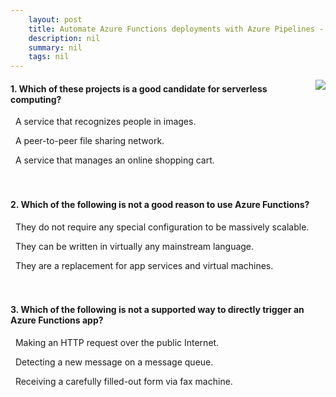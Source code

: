 ```yaml
---
    layout: post
    title: Automate Azure Functions deployments with Azure Pipelines - What is Azure Functions?
    description: nil
    summary: nil
    tags: nil
---
```



 <a target="_blank" href="https://docs.microsoft.com/en-us/learn/modules/deploy-azure-functions/2-what-is-azure-functions/"><i class="fas fa-external-link-alt"></i> </a>
 <img align="right" src="https://docs.microsoft.com/en-us/learn/achievements/azure-devops/deploy-azure-functions.svg">
####  1. Which of these projects is a good candidate for serverless computing?


<i class='fas fa-check-square' style='color: Dodgerblue;'></i> &nbsp;&nbsp;A service that recognizes people in images.

<i class='far fa-square'></i> &nbsp;&nbsp;A peer-to-peer file sharing network.

<i class='far fa-square'></i> &nbsp;&nbsp;A service that manages an online shopping cart.
<br />
<br />
<br />

####  2. Which of the following is not a good reason to use Azure Functions?


<i class='far fa-square'></i> &nbsp;&nbsp;They do not require any special configuration to be massively scalable.

<i class='far fa-square'></i> &nbsp;&nbsp;They can be written in virtually any mainstream language.

<i class='fas fa-check-square' style='color: Dodgerblue;'></i> &nbsp;&nbsp;They are a replacement for app services and virtual machines.
<br />
<br />
<br />

####  3. Which of the following is not a supported way to directly trigger an Azure Functions app?


<i class='far fa-square'></i> &nbsp;&nbsp;Making an HTTP request over the public Internet.

<i class='far fa-square'></i> &nbsp;&nbsp;Detecting a new message on a message queue.

<i class='fas fa-check-square' style='color: Dodgerblue;'></i> &nbsp;&nbsp;Receiving a carefully filled-out form via fax machine.
<br />
<br />
<br />
